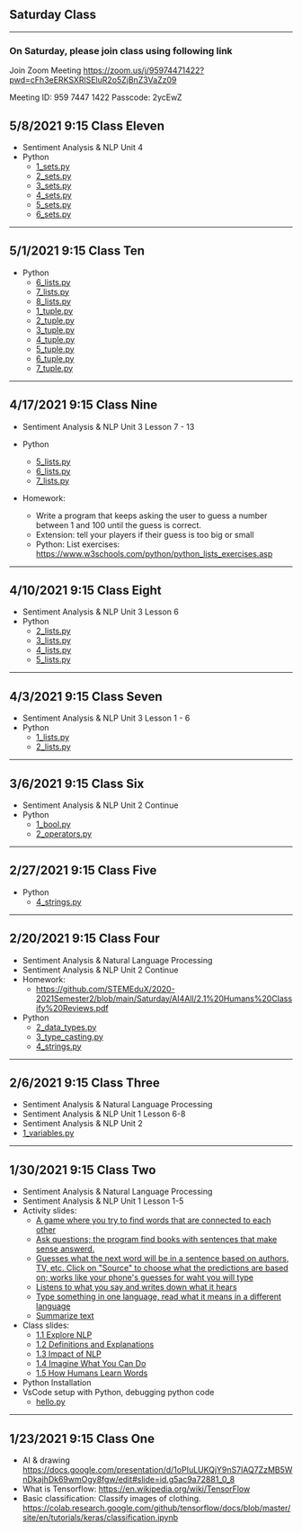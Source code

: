 
## Saturday Class 
---

### On Saturday, please join class using following link

Join Zoom Meeting
https://zoom.us/j/95974471422?pwd=cFh3eERKSXRlSEluR2o5ZjBnZ3VaZz09

Meeting ID: 959 7447 1422
Passcode: 2ycEwZ

<!-- ---
## Join Wechat group
![image](https://user-images.githubusercontent.com/24532787/92997150-b8461200-f4d6-11ea-84cf-ab2c029c06cf.png)
-->
## 5/8/2021 9:15 Class Eleven
* Sentiment Analysis & NLP Unit 4
* Python
    - [1_sets.py](https://github.com/STEMEduX/2020-2021Semester2/blob/main/Saturday/20210430/1_sets.py)
    - [2_sets.py](https://github.com/STEMEduX/2020-2021Semester2/blob/main/Saturday/20210430/2_sets.py)
    - [3_sets.py](https://github.com/STEMEduX/2020-2021Semester2/blob/main/Saturday/20210430/3_sets.py)
    - [4_sets.py](https://github.com/STEMEduX/2020-2021Semester2/blob/main/Saturday/20210430/4_sets.py)
    - [5_sets.py](https://github.com/STEMEduX/2020-2021Semester2/blob/main/Saturday/20210430/5_sets.py)
    - [6_sets.py](https://github.com/STEMEduX/2020-2021Semester2/blob/main/Saturday/20210430/6_sets.py)
---
## 5/1/2021 9:15 Class Ten
* Python
    - [6_lists.py](https://github.com/STEMEduX/2020-2021Semester2/blob/main/Saturday/20210410/6_lists.py)
    - [7_lists.py](https://github.com/STEMEduX/2020-2021Semester2/blob/main/Saturday/20210410/7_lists.py)
    - [8_lists.py](https://github.com/STEMEduX/2020-2021Semester2/blob/main/Saturday/20210410/8_lists.py)
    - [1_tuple.py](https://github.com/STEMEduX/2020-2021Semester2/blob/main/Saturday/20210417/1_tuple.py)
    - [2_tuple.py](https://github.com/STEMEduX/2020-2021Semester2/blob/main/Saturday/20210417/2_tuple.py)
    - [3_tuple.py](https://github.com/STEMEduX/2020-2021Semester2/blob/main/Saturday/20210417/3_tuple.py)
    - [4_tuple.py](https://github.com/STEMEduX/2020-2021Semester2/blob/main/Saturday/20210417/4_tuple.py)
    - [5_tuple.py](https://github.com/STEMEduX/2020-2021Semester2/blob/main/Saturday/20210417/5_tuple.py)
    - [6_tuple.py](https://github.com/STEMEduX/2020-2021Semester2/blob/main/Saturday/20210417/6_tuple.py)
    - [7_tuple.py](https://github.com/STEMEduX/2020-2021Semester2/blob/main/Saturday/20210417/7_tuple.py)

---
## 4/17/2021 9:15 Class Nine
* Sentiment Analysis & NLP Unit 3 Lesson 7 - 13
* Python
    - [5_lists.py](https://github.com/STEMEduX/2020-2021Semester2/blob/main/Saturday/20210410/5_lists.py)
    - [6_lists.py](https://github.com/STEMEduX/2020-2021Semester2/blob/main/Saturday/20210410/6_lists.py)
    - [7_lists.py](https://github.com/STEMEduX/2020-2021Semester2/blob/main/Saturday/20210410/7_lists.py)
    
* Homework: 
  - Write a program that keeps asking the user to guess a number between 1 and 100 until the guess is correct. 
  - Extension: tell your players if their guess is too big or small
  - Python: List exercises: https://www.w3schools.com/python/python_lists_exercises.asp
---
## 4/10/2021 9:15 Class Eight
* Sentiment Analysis & NLP Unit 3 Lesson 6
* Python
    - [2_lists.py](https://github.com/STEMEduX/2020-2021Semester2/blob/main/Saturday/20210403/2_lists.py)
    - [3_lists.py](https://github.com/STEMEduX/2020-2021Semester2/blob/main/Saturday/20210410/3_lists.py)
    - [4_lists.py](https://github.com/STEMEduX/2020-2021Semester2/blob/main/Saturday/20210410/4_lists.py)
    - [5_lists.py](https://github.com/STEMEduX/2020-2021Semester2/blob/main/Saturday/20210410/5_lists.py)
    
---
## 4/3/2021 9:15 Class Seven
* Sentiment Analysis & NLP Unit 3 Lesson 1 - 6
* Python
    - [1_lists.py](https://github.com/STEMEduX/2020-2021Semester2/blob/main/Saturday/20210306/1_lists.py)
    - [2_lists.py](https://github.com/STEMEduX/2020-2021Semester2/blob/main/Saturday/20210403/2_lists.py)

---
## 3/6/2021 9:15 Class Six
* Sentiment Analysis & NLP Unit 2 Continue
* Python
    - [1_bool.py](https://github.com/STEMEduX/2020-2021Semester2/blob/main/Saturday/20210227/1_bool.py)
    - [2_operators.py](https://github.com/STEMEduX/2020-2021Semester2/blob/main/Saturday/20210227/2_operators.py)

---
## 2/27/2021 9:15 Class Five
* Python
    - [4_strings.py](https://github.com/STEMEduX/2020-2021Semester2/blob/main/Saturday/20210220/4_strings.py)
---
## 2/20/2021 9:15 Class Four
* Sentiment Analysis & Natural Language Processing
* Sentiment Analysis & NLP Unit 2 Continue
* Homework: 
    - https://github.com/STEMEduX/2020-2021Semester2/blob/main/Saturday/AI4All/2.1%20Humans%20Classify%20Reviews.pdf
* Python
    - [2_data_types.py](https://github.com/STEMEduX/2020-2021Semester2/blob/main/Saturday/20210220/2_data_types.py)
    - [3_type_casting.py](https://github.com/STEMEduX/2020-2021Semester2/blob/main/Saturday/20210220/3_type_casting.py)
    - [4_strings.py](https://github.com/STEMEduX/2020-2021Semester2/blob/main/Saturday/20210220/4_strings.py)
---
## 2/6/2021 9:15 Class Three
* Sentiment Analysis & Natural Language Processing
* Sentiment Analysis & NLP Unit 1 Lesson 6-8
* Sentiment Analysis & NLP Unit 2
* [1_variables.py](https://github.com/STEMEduX/2020-2021Semester2/blob/main/Saturday/20210206/1_variables.py)

---
## 1/30/2021 9:15 Class Two
* Sentiment Analysis & Natural Language Processing
* Sentiment Analysis & NLP Unit 1 Lesson 1-5
* Activity slides: 
    - [A game where you try to find words that are connected to each other](https://research.google.com/semantris/)  
    - [Ask questions; the program find books with sentences that make sense answerd.](https://experiments.withgoogle.com/talk-to-books)  
    - [Guesses what the next word will be in a sentence based on authors, TV, etc. Click on "Source" to choose what the predictions are based on; works like your phone's guesses for waht you will type](https://botnik.org/apps/writer/?source=940aee28df1a09a0684969f6d97c4e20) 
    - [Listens to what you say and writes down what it hears](https://www.google.com/intl/en/chrome/demos/speech.html)  
    - [Type something in one language, read what it means in a different language](https://translate.google.com/)  
    - [Summarize text ](https://resoomer.com/en/)  
* Class slides: 
    - [1.1 Explore NLP](./AI4All/1.1%20Explore%20NLP.pdf)
    - [1.2 Definitions and Explanations](./AI4All/1.2%20Definitions%20and%20Explanations.pdf)
    - [1.3 Impact of NLP](./AI4All/1.3%20Impact%20of%20NLP.pdf)
    - [1.4 Imagine What You Can Do](./AI4All/1.4%20Imagine%20What%20You%20Can%20Do.pdf)
    - [1.5 How Humans Learn Words](./AI4All/1.5%20How%20Humans%20Learn%20Words.pdf)
* Python Installation
* VsCode setup with Python, debugging python code
    - [hello.py](https://github.com/STEMEduX/2020-2021Semester2/blob/main/Saturday/20210130/hello.py)

---
## 1/23/2021 9:15 Class One
* AI & drawing https://docs.google.com/presentation/d/1oPIuLUKQjY9nS7lAQ7ZzMB5WnDkajhDk69wmOgy8fgw/edit#slide=id.g5ac9a72881_0_8
* What is Tensorflow: https://en.wikipedia.org/wiki/TensorFlow
* Basic classification: Classify images of clothing.  https://colab.research.google.com/github/tensorflow/docs/blob/master/site/en/tutorials/keras/classification.ipynb



